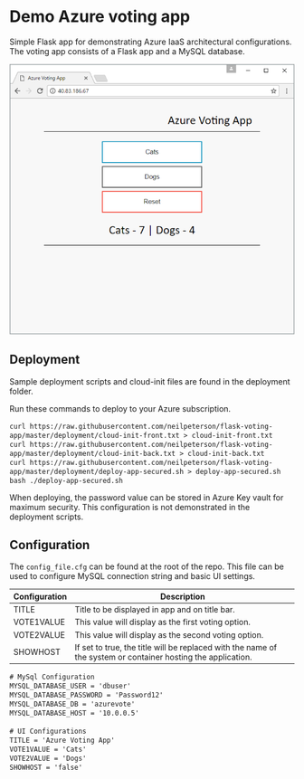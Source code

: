 # Demo Azure voting app

Simple Flask app for demonstrating Azure IaaS architectural configurations. The voting app consists of a Flask app and a MySQL database.

![](./readme-media/vote-app.png)

## Deployment

Sample deployment scripts and cloud-init files are found in the deployment folder.

Run these commands to deploy to your Azure subscription.

```
curl https://raw.githubusercontent.com/neilpeterson/flask-voting-app/master/deployment/cloud-init-front.txt > cloud-init-front.txt
curl https://raw.githubusercontent.com/neilpeterson/flask-voting-app/master/deployment/cloud-init-back.txt > cloud-init-back.txt
curl https://raw.githubusercontent.com/neilpeterson/flask-voting-app/master/deployment/deploy-app-secured.sh > deploy-app-secured.sh
bash ./deploy-app-secured.sh
``` 

When deploying, the password value can be stored in Azure Key vault for maximum security. This configuration is not demonstrated in the deployment scripts. 

## Configuration

The `config_file.cfg` can be found at the root of the repo. This file can be used to configure MySQL connection string and basic UI settings.

| Configuration | Description |
|----|----|
| TITLE | Title to be displayed in app and on title bar. |
| VOTE1VALUE | This value will display as the first voting option. |
| VOTE2VALUE| This value will display as the second voting option. |
| SHOWHOST | If set to true, the title will be replaced with the name of the system or container hosting the application.  |

```
# MySql Configuration
MYSQL_DATABASE_USER = 'dbuser'
MYSQL_DATABASE_PASSWORD = 'Password12'
MYSQL_DATABASE_DB = 'azurevote'
MYSQL_DATABASE_HOST = '10.0.0.5'

# UI Configurations
TITLE = 'Azure Voting App'
VOTE1VALUE = 'Cats'
VOTE2VALUE = 'Dogs'
SHOWHOST = 'false'
```